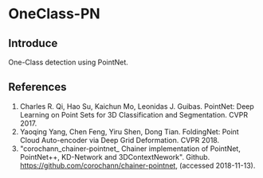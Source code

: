 # OneClass-PN
## Introduce
One-Class detection using PointNet.

## References
1. Charles R. Qi, Hao Su, Kaichun Mo, Leonidas J. Guibas. PointNet: Deep Learning on Point Sets for 3D Classification and Segmentation. CVPR 2017.
1. Yaoqing Yang, Chen Feng, Yiru Shen, Dong Tian. FoldingNet: Point Cloud Auto-encoder via Deep Grid Deformation. CVPR 2018.
1. "corochann_chainer-pointnet_ Chainer implementation of PointNet, PointNet++, KD-Network and 3DContextNework". Github. https://github.com/corochann/chainer-pointnet, (accessed 2018-11-13).